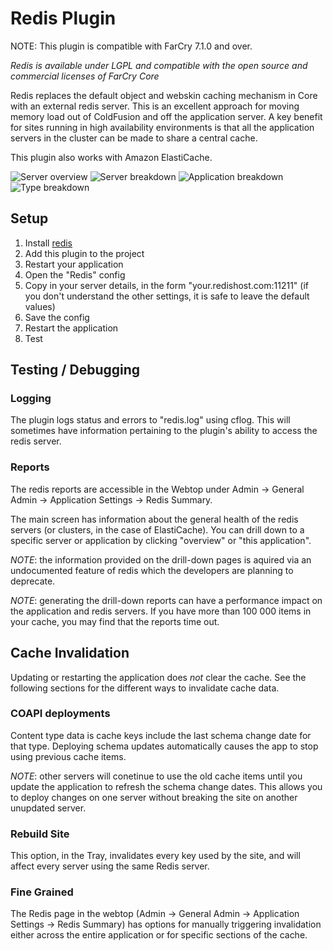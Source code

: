 # Redis Plugin

NOTE: This plugin is compatible with FarCry 7.1.0 and over.

*Redis is available under LGPL and compatible with the open source and commercial licenses of FarCry Core*

Redis replaces the default object and webskin caching mechanism in Core with 
an external redis server. This is an excellent approach for moving memory load 
out of ColdFusion and off the application server. A key benefit for sites running 
in high availability environments is that all the application servers in the 
cluster can be made to share a central cache.

This plugin also works with Amazon ElastiCache.

![Server overview](install/screenshot_servers.png?raw=true "Server overview")
![Server breakdown](install/screenshot_server.png?raw=true "Server breakdown")
![Application breakdown](install/screenshot_application.png?raw=true "Application breakdown")
![Type breakdown](install/screenshot_type.png?raw=true "Type breakdown")

## Setup

1. Install [redis][1]
2. Add this plugin to the project
3. Restart your application
4. Open the "Redis" config
5. Copy in your server details, in the form "your.redishost.com:11211" (if you 
   don't understand the other settings, it is safe to leave the default values)
6. Save the config
7. Restart the application
8. Test

## Testing / Debugging

### Logging

The plugin logs status and errors to "redis.log" using cflog. This 
will sometimes have information pertaining to the plugin's ability to access the 
redis server.

### Reports

The redis reports are accessible in the Webtop under Admin -> General Admin ->
Application Settings -> Redis Summary.

The main screen has information about the general health of the redis servers 
(or clusters, in the case of ElastiCache). You can drill down to a specific server 
or application by clicking "overview" or "this application".

*NOTE*: the information provided on the drill-down pages is aquired via an undocumented
feature of redis which the developers are planning to deprecate.

*NOTE*: generating the drill-down reports can have a performance impact on the
application and redis servers. If you have more than 100 000 items in your cache,
you may find that the reports time out.

## Cache Invalidation

Updating or restarting the application does _not_ clear the cache. See the following
sections for the different ways to invalidate cache data.

### COAPI deployments

Content type data is cache keys include the last schema change date for that type.
Deploying schema updates automatically causes the app to stop using previous cache
items.

*NOTE*: other servers will conetinue to use the old cache items until you update the
application to refresh the schema change dates. This allows you to deploy changes
on one server without breaking the site on another unupdated server.

### Rebuild Site

This option, in the Tray, invalidates every key used by the site, and will affect
every server using the same Redis server.

### Fine Grained

The Redis page in the webtop (Admin -> General Admin -> Application Settings -> 
Redis Summary) has options for manually triggering invalidation either across the
entire application or for specific sections of the cache.

[1]: http://redis.org/
